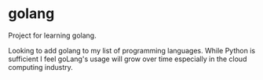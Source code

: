 # golang
Project for learning golang.

Looking to add golang to my list of programming languages. While Python is sufficient I feel goLang's usage will grow over time especially in the cloud computing industry.